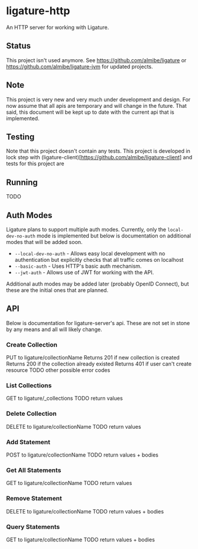 # ligature-http
An HTTP server for working with Ligature.

## Status
This project isn't used anymore.
See https://github.com/almibe/ligature or
https://github.com/almibe/ligature-jvm for updated projects.

## Note
This project is very new and very much under development and design.
For now assume that all apis are temporary and will change in the future.
That said, this document will be kept up to date with the current api that is implemented.

## Testing
Note that this project doesn't contain any tests.
This project is developed in lock step with (ligature-client)[https://github.com/almibe/ligature-client] and tests for this project are 

## Running
TODO

## Auth Modes
Ligature plans to support multiple auth modes.
Currently, only the `local-dev-no-auth` mode is implemented but below is documentation on additional modes that will be added soon.

 * `--local-dev-no-auth` - Allows easy local development with no authentication but explicitly checks that all traffic comes on localhost
 * `--basic-auth` - Uses HTTP's basic auth mechanism.
 * `--jwt-auth` - Allows use of JWT for working with the API.
 
Additional auth modes may be added later (probably OpenID Connect), but these are the initial ones that are planned.

## API

Below is documentation for ligature-server's api.
These are not set in stone by any means and all will likely change.

### Create Collection

PUT to ligature/collectionName
Returns 201 if new collection is created
Returns 200 if the collection already existed
Returns 401 if user can't create resource
TODO other possible error codes

### List Collections

GET to ligature/_collections
TODO return values

### Delete Collection

DELETE to ligature/collectionName
TODO return values

### Add Statement

POST to ligature/collectionName
TODO return values + bodies

### Get All Statements

GET to ligature/collectionName
TODO return values

### Remove Statement

DELETE to ligature/collectionName
TODO return values + bodies

### Query Statements

GET to ligature/collectionName
TODO return values + bodies

